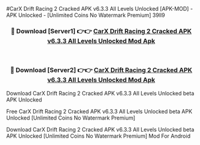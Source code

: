 #CarX Drift Racing 2 Cracked APK v6.3.3 All Levels Unlocked [APK-MOD] - APK Unlocked - [Unlimited Coins No Watermark Premium] 39ll9



<div align="center">

<h3>🔴 Download [Server1] 👉👉 <a href="https://momento.my/?title=CarX_Drift_Racing_2_Cracked_APK_v6.3.3_All_Levels_Unlocked">CarX Drift Racing 2 Cracked APK v6.3.3 All Levels Unlocked Mod Apk</a></h3><br>

<h3>🔴 Download [Server2] 👉👉 <a href="https://momento.my/?title=CarX_Drift_Racing_2_Cracked_APK_v6.3.3_All_Levels_Unlocked">CarX Drift Racing 2 Cracked APK v6.3.3 All Levels Unlocked Mod Apk</a></h3>
</div>



Download CarX Drift Racing 2 Cracked APK v6.3.3 All Levels Unlocked beta APK Unlocked

Free CarX Drift Racing 2 Cracked APK v6.3.3 All Levels Unlocked beta APK Unlocked [Unlimited Coins No Watermark Premium]

Download CarX Drift Racing 2 Cracked APK v6.3.3 All Levels Unlocked beta APK Unlocked [Unlimited Coins No Watermark Premium] Mod For Android
